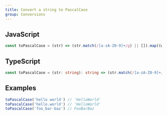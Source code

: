```yaml
---
title: Convert a string to PascalCase
group: Conversions
---
```


## JavaScript
```js
const toPascalCase = (str) => (str.match(/[a-zA-Z0-9]+/g) || []).map((w) => `${w.charAt(0).toUpperCase()}${w.slice(1)}`).join('')
```

## TypeScript
```ts
const toPascalCase = (str: string): string => (str.match(/[a-zA-Z0-9]+/g) || []).map((w) => `${w.charAt(0).toUpperCase()}${w.slice(1)}`).join('')
```

## Examples
```js
toPascalCase('hello world') // 'HelloWorld'
toPascalCase('hello.world') // 'HelloWorld'
toPascalCase('foo_bar-baz') // FooBarBaz
```
